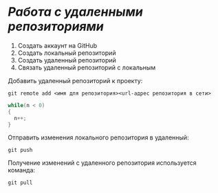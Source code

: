 # ***Работа с удаленными репозиториями***
1. Создать аккаунт на GitHub
2. Создать локальный репозиторий
3. Создать удаленный репозиторий
4. Связать удаленный репозиторий с локальным

Добавить удаленный репозиторий к проекту:
```
git remote add <имя для репозитория><url-адрес репозитория в сети>
```
```C#
while(n < 0)
{
  n++;
}
```

Отправить изменения локального репозитория в удаленный:
```
git push
```
Получение изменений с удаленного репозитория используется команда:
```
git pull
```
